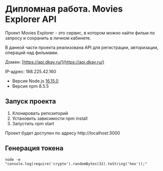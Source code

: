# Дипломная работа. Movies Explorer API

Проект Movies Explorer - это сервис, в котором можно найти фильм по запросу и сохранить в личном кабинете. 

В данной части проекта реализована API для регистрации, авторизации, операций над фильмами.

Домен: [https://api.dkay.ru/](https://api.dkay.ru/)

IP-адрес: 188.225.42.160

- Версия Node.js [16.15.0](https://nodejs.org/download/release/v16.15.0/)
- Версия npm 8.5.5
## Запуск проекта
1. Клонировать репозиторий
2. Установить зависимости npm install
3. Запустить npm start

Проект будет доступен по адресу http://localhost:3000
## Генерация токена
`node -e "console.log(require('crypto').randomBytes(32).toString('hex'));"`
